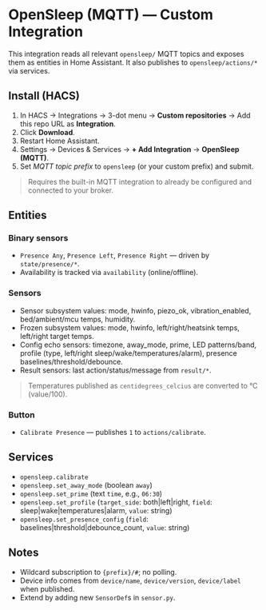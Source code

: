# OpenSleep (MQTT) — Custom Integration

This integration reads all relevant `opensleep/` MQTT topics and exposes them as entities in Home Assistant.
It also publishes to `opensleep/actions/*` via services.

## Install (HACS)
1. In HACS → Integrations → 3-dot menu → **Custom repositories** → Add this repo URL as **Integration**.
2. Click **Download**.
3. Restart Home Assistant.
4. Settings → Devices & Services → **+ Add Integration** → **OpenSleep (MQTT)**.
5. Set *MQTT topic prefix* to `opensleep` (or your custom prefix) and submit.

> Requires the built-in MQTT integration to already be configured and connected to your broker.

## Entities

### Binary sensors
- `Presence Any`, `Presence Left`, `Presence Right` — driven by `state/presence/*`.
- Availability is tracked via `availability` (online/offline).

### Sensors
- Sensor subsystem values: mode, hwinfo, piezo_ok, vibration_enabled, bed/ambient/mcu temps, humidity.
- Frozen subsystem values: mode, hwinfo, left/right/heatsink temps, left/right target temps.
- Config echo sensors: timezone, away_mode, prime, LED patterns/band, profile (type, left/right sleep/wake/temperatures/alarm), presence baselines/threshold/debounce.
- Result sensors: last action/status/message from `result/*`.

> Temperatures published as `centidegrees_celcius` are converted to °C (value/100).

### Button
- `Calibrate Presence` — publishes `1` to `actions/calibrate`.

## Services
- `opensleep.calibrate`
- `opensleep.set_away_mode` (boolean `away`)
- `opensleep.set_prime` (text `time`, e.g., `06:30`)
- `opensleep.set_profile` (`target_side`: both|left|right, `field`: sleep|wake|temperatures|alarm, `value`: string)
- `opensleep.set_presence_config` (`field`: baselines|threshold|debounce_count, `value`: string)

## Notes
- Wildcard subscription to `{prefix}/#`; no polling.
- Device info comes from `device/name`, `device/version`, `device/label` when published.
- Extend by adding new `SensorDef`s in `sensor.py`.
